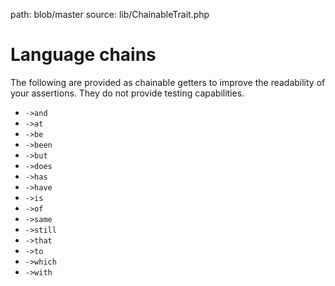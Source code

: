 path: blob/master
source: lib/ChainableTrait.php

# Language chains
The following are provided as chainable getters to improve the readability of your assertions.
They do not provide testing capabilities.

- `->and`
- `->at`
- `->be`
- `->been`
- `->but`
- `->does`
- `->has`
- `->have`
- `->is`
- `->of`
- `->same`
- `->still`
- `->that`
- `->to`
- `->which`
- `->with`
